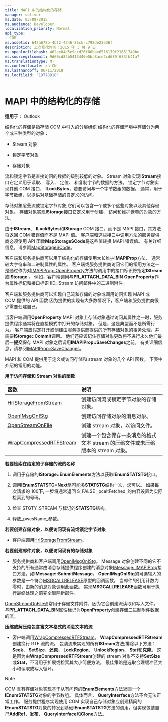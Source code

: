 ```yaml
---
title: MAPI 中的结构化的存储
manager: soliver
ms.date: 03/09/2015
ms.audience: Developer
localization_priority: Normal
api_type:
- COM
ms.assetid: 642a678b-4bf2-4246-85cb-c798de23e36f
description: 上次修改时间：2015 年 3 月 9 日
ms.openlocfilehash: 462ee84d5e9acd26f80bae6516179f21651749be
ms.sourcegitcommit: 9d60cd82b5413446e5bc8ace2cd689f683fb41a7
ms.translationtype: MT
ms.contentlocale: zh-CN
ms.lasthandoff: 06/11/2018
ms.locfileid: "19778910"
---
```

# <a name="structured-storage-in-mapi"></a>MAPI 中的结构化的存储

  
  
**适用于**： Outlook 
  
结构化的存储是指存储 COM.中引入的分层组织 结构化的存储环境中存储分为两个或三种类型的对象： 
  
- Stream 对象
    
- 锁定字节对象
    
- 存储对象
    
流和锁定字节是直接访问的数据的级别较低的对象。 Stream 对象实现**IStream**接口它定义用于读取、 写入、 定位、 和复制字节的数据的方法。 锁定字节对象实现其他 COM 接口， **ILockBytes**，若要访问与一个字节数组的数据。 通常，用于字节数组，以提供对基础存储的自定义的访问。
  
存储对象层叠流或锁定字节对象;它们可以包含一个或多个这些对象以及其他存储对象。 存储对象实现**IStorage**接口它定义用于创建、 访问和维护嵌套的对象的方法。 
  
由于**IStream**、 **ILockBytes**和**IStorage** COM 接口，而不是 MAPI 接口，其方法将返回 COM 错误值而不是 MAPI 值。 客户端和这些接口中调用方法的服务提供商必须使用 API 函数**MapStorageSCode**将这些值转换 MAPI 错误值。 有关详细信息，请参阅[MapStorageSCode](mapstoragescode.md)。
  
客户端和服务提供商可以用于结构化的存储使用太长维护**IMAPIProp**方法、 通常较大字符串和二进制属性的属性。 客户端或服务提供商访问它们的常用方法之一是通过作为对[IMAPIProp::OpenProperty](imapiprop-openproperty.md)方法的调用中的接口标识符指定**IStream**或**IStorage** 。 例如，客户端调用与**PR_ATTACH_DATA_BIN** **OpenProperty**作为属性标记和接口标识 IID_IStream 访问邮件中的二进制附件。 
  
客户端和服务提供商可以实现自己流和存储的对象或调用访问实现 MAPI 或 COM.提供的 API 函数 因为提供的实现有大多数情况下，客户端和服务提供商很少需要创建自己。 
  
当客户端调用**OpenProperty** MAPI 对象上存储对象通过访问其属性之一时，服务提供程序通常将在直接模式中打开的存储对象。 但是，这是典型而不是所需行为。 客户端应假定打开或创建由服务提供商提供的所有存储对象的事务处理，并需要**IStorage::Commit**调用。 他们还应该记住存储对象更改将不进行永久他们最后一**提交**保存 MAPI 对象之后调用**IMAPIProp::SaveChanges**之前。 有关详细信息，请参阅[IMAPIProp::SaveChanges](imapiprop-savechanges.md)。
  
MAPI 和 COM 提供用于定义或访问存储和 stream 对象的几个 API 函数。 下表中介绍的常用的功能。
  
**用于访问存储和 Stream 对象的函数**

|**函数**|**说明**|
|:-----|:-----|
|[HrIStorageFromStream](hristoragefromstream.md) <br/> |创建访问流或锁定字节对象的存储对象。  <br/> |
|[OpenIMsgOnIStg](openimsgonistg.md) <br/> |创建访问存储对象的消息对象。  <br/> |
|[OpenStreamOnFile](openstreamonfile.md) <br/> |创建 stream 对象，以访问文件。  <br/> |
|[WrapCompressedRTFStream](wrapcompressedrtfstream.md) <br/> |创建一个包含保存一条消息的格式文本 stream 的压缩文件或未压缩版本的 stream 对象。  <br/> |
   
 **若要检索在给定的子存储的流的名称**
  
1. 调用子存储的**IStorage::EnumElements**方法以获取**IEnumSTATSTG**接口。 
    
2. 调用**IEnumSTATSTG::Next**尽可能多**STATSTG**结构一次，您可以。 如果每次请求的 100**下, 一步**将通常返回 S_FALSE _pceltFetched_的内容设置为实际检索到的号码。 
    
3. 检查 STGTY_STREAM 与标记的**STATSTG**结构。 
    
4. 释放_pwcsName_参数。 
    
 **若要创建存储对象，以便访问现有流或锁定字节对象**
  
- 客户端调用[HrIStorageFromStream](hristoragefromstream.md)。 
    
 **若要创建邮件对象，以便访问现有的存储对象**
  
- 服务提供商和客户端调用[OpenIMsgOnIStg](openimsgonistg.md)。 Message 对象创建不同的它不支持的所有通常由消息存储提供程序创建的消息对象[IMessage: IMAPIProp](imessageimapiprop.md)接口方法，如**IMessage::SubmitMessage**。 **OpenIMsgOnIStg**的可选输入的参数是一个符合[MSGCALLRELEASE](msgcallrelease.md)原型的回调函数。 当邮件的引用计数为零时，由新的消息对象调用此函数。 实现**MSGCALLRELEASE**函数可用于执行最终处理之前完全删除新邮件。 
    
[OpenStreamOnFile](openstreamonfile.md)通常用于存储文件附件，因为它会创建流读取和写入文件。 与**PR_ATTACH_DATA_BIN**属性标记为**OpenProperty**创建存储二进制附件数据的流。 
  
 **压缩或解压缩包含富文本格式的消息文本的流**
  
- 客户端调用[WrapCompressedRTFStream](wrapcompressedrtfstream.md)。 **WrapCompressedRTFStream**创建换行 RTF 流的流。 包装流未实现的所有**IStream**方法;排除以下方法： **Seek**、 **SetSize**、**还原**、 **LockRegion**、 **UnlockRegion**、 **Stat**和**克隆**。 这是因为由**WrapCompressedRTFStream**创建的 stream 对象不支持**SetSize**或**Stat**，不可用于扩展或检索其大小简便方法。 最佳策略是选取合理缓冲区大小和读取或写入循环。
    
> [!NOTE]
> COM 具有存储对象实现基于从有问题的**EnumElements**方法返回一个**IEnumSTATSTG**对象的字节数组。 具体而言， **QueryInterface**方法不会无法正常工作。 服务提供程序实现使用 COM 实现自己存储对象应创建精简的**IEnumSTATSTG**对象的转发到基础**IEnumSTATSTG**方法的调用，但实现包装自己**AddRef**，**发布**、 **QueryInterface**和**Clone**方法。 
  

